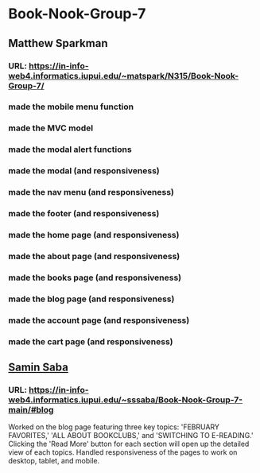 # Book-Nook-Group-7

## Matthew Sparkman
### URL: https://in-info-web4.informatics.iupui.edu/~matspark/N315/Book-Nook-Group-7/
### made the mobile menu function 
### made the MVC model 
### made the modal alert functions
### made the modal (and responsiveness)
### made the nav menu (and responsiveness)
### made the footer (and responsiveness)
### made the home page (and responsiveness)
### made the about page (and responsiveness)
### made the books page (and responsiveness)
### made the blog page (and responsiveness)
### made the account page (and responsiveness)
### made the cart page (and responsiveness)

## [Samin Saba](https://github.com/sssabaa)
### URL: https://in-info-web4.informatics.iupui.edu/~sssaba/Book-Nook-Group-7-main/#blog
Worked on the blog page featuring three key topics: 'FEBRUARY FAVORITES,' 'ALL ABOUT BOOKCLUBS,' and 'SWITCHING TO E-READING.' Clicking the 'Read More' button for each section will open up the detailed view of each topics. Handled responsiveness of the pages to work on desktop, tablet, and mobile.
